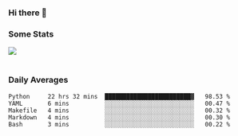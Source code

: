 ### Hi there 👋

<!--
**haruishi43/haruishi43** is a ✨ _special_ ✨ repository because its `README.md` (this file) appears on your GitHub profile.

Here are some ideas to get you started:

- 🔭 I’m currently working on ...
- 🌱 I’m currently learning ...
- 👯 I’m looking to collaborate on ...
- 🤔 I’m looking for help with ...
- 💬 Ask me about ...
- 📫 How to reach me: ...
- 😄 Pronouns: ...
- ⚡ Fun fact: ...
-->

### Some Stats
<div>
  <img align="center" src="https://github-readme-stats.vercel.app/api?username=haruishi43&count_private=true&show_icons=true" />
</div>

</br>

### Daily Averages

<!--START_SECTION:waka-->
```text
Python     22 hrs 32 mins  ████████████████████████▓   98.53 % 
YAML       6 mins          ░░░░░░░░░░░░░░░░░░░░░░░░░   00.47 % 
Makefile   4 mins          ░░░░░░░░░░░░░░░░░░░░░░░░░   00.32 % 
Markdown   4 mins          ░░░░░░░░░░░░░░░░░░░░░░░░░   00.30 % 
Bash       3 mins          ░░░░░░░░░░░░░░░░░░░░░░░░░   00.22 % 
```
<!--END_SECTION:waka-->
